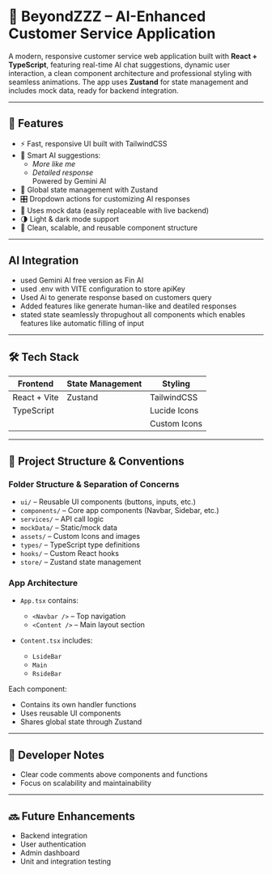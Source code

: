 # 💬 BeyondZZZ – AI-Enhanced Customer Service Application

A modern, responsive customer service web application built with **React + TypeScript**, featuring real-time AI chat suggestions, dynamic user interaction, a clean component architecture and professional styling with seamless animations. The app uses **Zustand** for state management and includes mock data, ready for backend integration.

---

## 🚀 Features

- ⚡ Fast, responsive UI built with TailwindCSS  
- 🧠 Smart AI suggestions:  
  - *More like me*  
  - *Detailed response*  
  Powered by Gemini AI  
- 🔁 Global state management with Zustand  
- 🎛️ Dropdown actions for customizing AI responses  
- 💾 Uses mock data (easily replaceable with live backend)  
- 🌗 Light & dark mode support  
- 🧩 Clean, scalable, and reusable component structure  

---
## AI Integration

- used Gemini AI free version as Fin AI
- used .env with VITE configuration to store apiKey
- Used Ai to generate response based on customers query
- Added features like generate human-like and deatiled responses
- stated state seamlessly thropughout all components which enables features like automatic filling of input
   
---

## 🛠️ Tech Stack

| Frontend       | State Management | Styling      |
| -------------- | ---------------- | ------------ |
| React + Vite   | Zustand          | TailwindCSS  |
| TypeScript     |                  | Lucide Icons |
|                |                  | Custom Icons |

---

## 📁 Project Structure & Conventions

### Folder Structure & Separation of Concerns

- `ui/` – Reusable UI components (buttons, inputs, etc.)  
- `components/` – Core app components (Navbar, Sidebar, etc.)  
- `services/` – API call logic  
- `mockData/` – Static/mock data  
- `assets/` – Custom Icons and images  
- `types/` – TypeScript type definitions  
- `hooks/` – Custom React hooks  
- `store/` – Zustand state management  

### App Architecture

- `App.tsx` contains:  
  - `<Navbar />` – Top navigation  
  - `<Content />` – Main layout section  

- `Content.tsx` includes:  
  - `LsideBar`  
  - `Main`  
  - `RsideBar`  

Each component:  
- Contains its own handler functions  
- Uses reusable UI components  
- Shares global state through Zustand  

---

## 🧰 Developer Notes

- Clear code comments above components and functions  
- Focus on scalability and maintainability  

---

## 🔜 Future Enhancements

- Backend integration  
- User authentication  
- Admin dashboard  
- Unit and integration testing  
